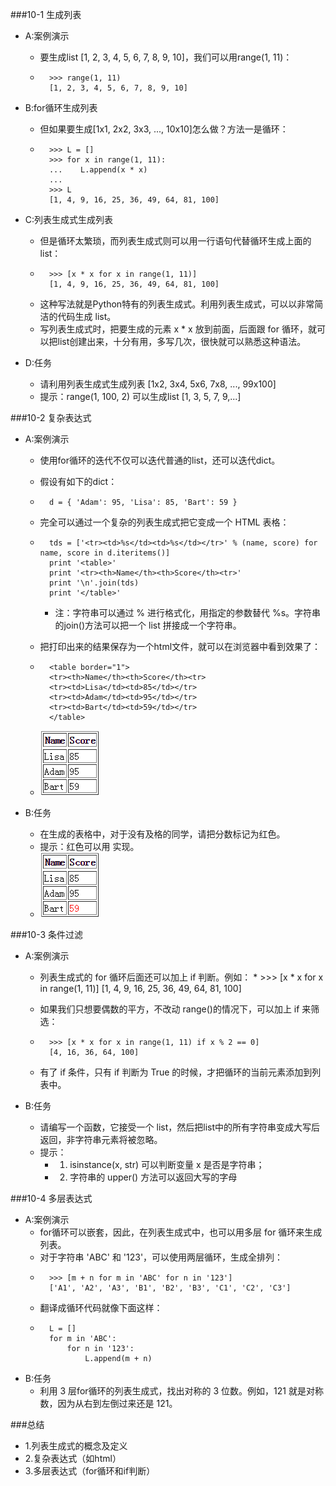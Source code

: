 ###10-1 生成列表
* A:案例演示
	* 要生成list [1, 2, 3, 4, 5, 6, 7, 8, 9, 10]，我们可以用range(1, 11)：
	* 
			>>> range(1, 11)
			[1, 2, 3, 4, 5, 6, 7, 8, 9, 10]

* B:for循环生成列表
	* 但如果要生成[1x1, 2x2, 3x3, ..., 10x10]怎么做？方法一是循环：
	* 
			>>> L = []
			>>> for x in range(1, 11):
			...    L.append(x * x)
			... 
			>>> L
			[1, 4, 9, 16, 25, 36, 49, 64, 81, 100]

* C:列表生成式生成列表
	* 但是循环太繁琐，而列表生成式则可以用一行语句代替循环生成上面的list：
	* 
			>>> [x * x for x in range(1, 11)]
			[1, 4, 9, 16, 25, 36, 49, 64, 81, 100]

	* 这种写法就是Python特有的列表生成式。利用列表生成式，可以以非常简洁的代码生成 list。
	* 写列表生成式时，把要生成的元素 x * x 放到前面，后面跟 for 循环，就可以把list创建出来，十分有用，多写几次，很快就可以熟悉这种语法。

* D:任务
	* 请利用列表生成式生成列表 [1x2, 3x4, 5x6, 7x8, ..., 99x100]
	* 提示：range(1, 100, 2) 可以生成list [1, 3, 5, 7, 9,...]

###10-2 复杂表达式
* A:案例演示
	* 使用for循环的迭代不仅可以迭代普通的list，还可以迭代dict。
	* 假设有如下的dict：
	* 
			d = { 'Adam': 95, 'Lisa': 85, 'Bart': 59 }

	* 完全可以通过一个复杂的列表生成式把它变成一个 HTML 表格：
	* 
			tds = ['<tr><td>%s</td><td>%s</td></tr>' % (name, score) for name, score in d.iteritems()]
			print '<table>'
			print '<tr><th>Name</th><th>Score</th><tr>'
			print '\n'.join(tds)
			print '</table>'

		* 注：字符串可以通过 % 进行格式化，用指定的参数替代 %s。字符串的join()方法可以把一个 list 拼接成一个字符串。

	* 把打印出来的结果保存为一个html文件，就可以在浏览器中看到效果了：
	* 
			<table border="1">
			<tr><th>Name</th><th>Score</th><tr>
			<tr><td>Lisa</td><td>85</td></tr>
			<tr><td>Adam</td><td>95</td></tr>
			<tr><td>Bart</td><td>59</td></tr>
			</table>

	* ![图片被吞掉了](10-2-1.png)

* B:任务
	* 在生成的表格中，对于没有及格的同学，请把分数标记为红色。
	* 提示：红色可以用 <td style="color:red"> 实现。
	* ![图片被吞掉了](10-2-2.png)

###10-3 条件过滤
* A:案例演示
	* 列表生成式的 for 循环后面还可以加上 if 判断。例如：
		* 
				>>> [x * x for x in range(1, 11)]
				[1, 4, 9, 16, 25, 36, 49, 64, 81, 100]
	
	* 如果我们只想要偶数的平方，不改动 range()的情况下，可以加上 if 来筛选：
	* 
			>>> [x * x for x in range(1, 11) if x % 2 == 0]
			[4, 16, 36, 64, 100]

	* 有了 if 条件，只有 if 判断为 True 的时候，才把循环的当前元素添加到列表中。

* B:任务
	* 请编写一个函数，它接受一个 list，然后把list中的所有字符串变成大写后返回，非字符串元素将被忽略。
	* 提示：
		* 1. isinstance(x, str) 可以判断变量 x 是否是字符串；
		* 2. 字符串的 upper() 方法可以返回大写的字母

###10-4 多层表达式
* A:案例演示
	* for循环可以嵌套，因此，在列表生成式中，也可以用多层 for 循环来生成列表。
	* 对于字符串 'ABC' 和 '123'，可以使用两层循环，生成全排列：
	* 
			>>> [m + n for m in 'ABC' for n in '123']
			['A1', 'A2', 'A3', 'B1', 'B2', 'B3', 'C1', 'C2', 'C3']

	* 翻译成循环代码就像下面这样：
	* 
			L = []
			for m in 'ABC':
			    for n in '123':
			        L.append(m + n)

* B:任务
	* 利用 3 层for循环的列表生成式，找出对称的 3 位数。例如，121 就是对称数，因为从右到左倒过来还是 121。

###总结
* 1.列表生成式的概念及定义
* 2.复杂表达式（如html）
* 3.多层表达式（for循环和if判断）